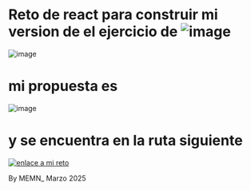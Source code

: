 # Reto de react para construir mi version de el ejercicio de ![image](https://github.com/user-attachments/assets/db9b2307-f464-4aa0-8134-554312df7aa1)


![image](https://github.com/user-attachments/assets/93fa08c4-c486-4d19-a906-781903be3c11)


# mi propuesta es 

![image](https://github.com/user-attachments/assets/57e29a43-cf9e-44c0-9945-5147ddb06159)


 # y se encuentra en la ruta siguiente

[![enlace a mi reto ](https://img.shields.io/badge/Ver%20Demo-GitHub%20Pages-blue?style=for-the-badge)](https://menm-hrry.github.io/MENM-HRRY-Reto_react-FreecodeCamp/)


 By MEMN_ Marzo 2025 
